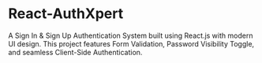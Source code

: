 # React-AuthXpert
A Sign In &amp; Sign Up Authentication System built using React.js with modern UI design. This project features Form Validation, Password Visibility Toggle, and seamless Client-Side Authentication.
